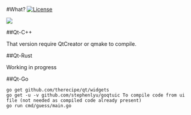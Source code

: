 #What?
[![License](https://img.shields.io/badge/License-GPL%20v3-blue.svg)](http://www.gnu.org/licenses/gpl-3.0)   

![](screenshot.png)

##Qt-C++

That version require QtCreator or qmake to compile.

##Qt-Rust

Working in progress

##Qt-Go

```
go get github.com/therecipe/qt/widgets
go get -u -v github.com/stephenlyu/goqtuic To compile code from ui file (not needed as compiled code already present)
go run cmd/guess/main.go
```
